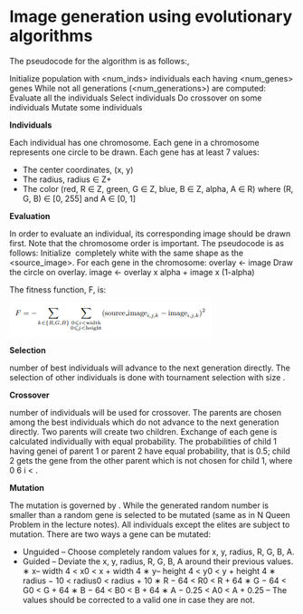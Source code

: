 # Image generation using evolutionary algorithms

The pseudocode for the algorithm is as follows:,

Initialize population with <num_inds> individuals each having <num_genes> genes
While not all generations (<num_generations>) are computed:
Evaluate all the individuals
Select individuals
Do crossover on some individuals
Mutate some individuals

**Individuals**

Each individual has one chromosome. Each gene in a chromosome represents one circle to be drawn.
Each gene has at least 7 values:
* The center coordinates, (x, y)
* The radius, radius ∈ Z+
* The color (red, R ∈ Z, green, G ∈ Z, blue, B ∈ Z, alpha, A ∈ R) where (R, G, B) ∈ [0, 255] and
A ∈ [0, 1]

**Evaluation**

In order to evaluate an individual, its corresponding image should be drawn first. Note that the chromosome order is important. The pseudocode is as follows:
Initialize <image> completely white with the same shape as the <source_image>.
For each gene in the chromosome:
overlay <- image
Draw the circle on overlay.
image <- overlay x alpha + image x (1-alpha)
  
The fitness function, F, is:
  
![](fitness_fun.PNG)
  
**Selection**
 
<num elites> number of best individuals will advance to the next generation directly. The selection of
other individuals is done with tournament selection with size <tm size>.

**Crossover**
  
 <num parents> number of individuals will be used for crossover. The parents are chosen among the best
individuals which do not advance to the next generation directly. Two parents will create two children.
Exchange of each gene is calculated individually with equal probability. The probabilities of child 1
having genei of parent 1 or parent 2 have equal probability, that is 0.5; child 2 gets the gene
from the other parent which is not chosen for child 1, where 0 6 i < <num genes>.
   
**Mutation**
 
The mutation is governed by <mutation prob>. While the generated random number is smaller than
<mutation prob> a random gene is selected to be mutated (same as in N Queen Problem in the lecture
notes). All individuals except the elites are subject to mutation.
There are two ways a gene can be mutated:
* Unguided
– Choose completely random values for x, y, radius, R, G, B, A.
* Guided
– Deviate the x, y, radius, R, G, B, A around their previous values.
∗ x–
width
4 < x0 < x +
width
4
∗ y–
height
4 < y0 < y +
height
4
∗ radius − 10 < radius0 < radius + 10
∗ R − 64 < R0 < R + 64
∗ G − 64 < G0 < G + 64
∗ B − 64 < B0 < B + 64
∗ A − 0.25 < A0 < A + 0.25
– The values should be corrected to a valid one in case they are not.

   
 


  


